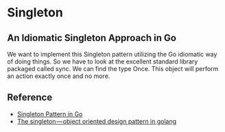 # Singleton

## An Idiomatic Singleton Approach in Go

We want to implement this Singleton pattern utilizing the Go idiomatic 
way of doing things. So we have to look at the excellent standard 
library packaged called sync. We can find the type Once. This object 
will perform an action exactly once and no more.

## Reference
* [Singleton Pattern in Go](http://marcio.io/2015/07/singleton-pattern-in-go/)
* [The singleton — object oriented design pattern in golang](https://medium.com/@MrToBe/the-singleton-object-oriented-design-pattern-in-golang-9f6ce75c21f7)
